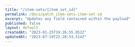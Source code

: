 ```yaml
---
title: "/item-sets/{item_set_id}"
permalink: /docs/patch_item-sets-item-set-id
excerpt: "Updates any field contained within the payload"
published: false
layout: default
createdAt: "2023-01-25T19:26:55.052Z"
updatedAt: "2023-07-19T22:28:53.514Z"
---
```

